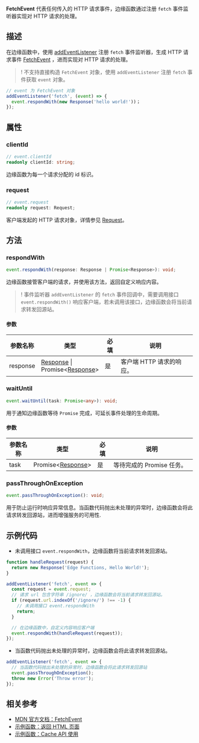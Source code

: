 **FetchEvent** 代表任何传入的 HTTP 请求事件，边缘函数通过注册 `fetch` 事件监听器实现对 HTTP 请求的处理。

## 描述
在边缘函数中，使用 [addEventListener](https://www.tencentcloud.com/document/product/1145/52683) 注册 `fetch` 事件监听器，生成 HTTP 请求事件 [FetchEvent](https://www.tencentcloud.com/document/product/1145/52688) ，进而实现对 HTTP 请求的处理。

>! 不支持直接构造 `FetchEvent` 对象，使用 `addEventListener` 注册 `fetch` 事件获取 `event` 对象。

```typescript
// event 为 FetchEvent 对象
addEventListener('fetch', (event) => {
  event.respondWith(new Response('hello world!'))；
});
```

## 属性

### clientId

```typescript
// event.clientId
readonly clientId: string;
```

边缘函数为每一个请求分配的 id 标识。

### request
```typescript
// event.request
readonly request: Request;
```
客户端发起的 HTTP 请求对象，详情参见 [Request](https://www.tencentcloud.com/document/product/1145/52690)。

## 方法
### respondWith

```typescript
event.respondWith(response: Response | Promise<Response>): void;
```

边缘函数接管客户端的请求，并使用该方法，返回自定义响应内容。 

>! 事件监听器 `addEventListener` 的 `fetch` 事件回调中，需要调用接口 `event.respondWith()` 响应客户端，若未调用该接口，边缘函数会将当前请求转发回源站。

#### 参数
<table>
  <thead>
    <tr>
      <th width="15%">参数名称</th>
      <th width="15%">类型</th>
      <th width="10%">必填</th>
      <th width="60%">说明</th> 
    </tr>
  </thead>
  <tbody>
    <tr>
      <td>response</td>
      <td>
        <a href="https://www.tencentcloud.com/document/product/1145/52691">Response</a> | 
        Promise&lt;<a href="https://www.tencentcloud.com/document/product/1145/52691">Response</a>&gt;
      </td>
      <td>是</td>
      <td>
        客户端 HTTP 请求的响应。
      </td>
    </tr>
  </tbody>
</table>

### waitUntil
```typescript
event.waitUntil(task: Promise<any>): void;
```
用于通知边缘函数等待 `Promise` 完成，可延长事件处理的生命周期。

#### 参数
<table>
  <thead>
    <tr>
      <th width="15%">参数名称</th>
      <th width="15%">类型</th>
      <th width="10%">必填</th>
      <th width="60%">说明</th> 
    </tr>
  </thead>
  <tbody>
    <tr>
      <td>task</td>
      <td>
        Promise&lt;<a href="https://www.tencentcloud.com/document/product/1145/52691">Response</a>&gt;
      </td>
      <td>是</td>
      <td>
        等待完成的 Promise 任务。 
      </td>
    </tr>
  </tbody>
</table>

### passThroughOnException
```typescript
event.passThroughOnException(): void;
```

用于防止运行时响应异常信息。当函数代码抛出未处理的异常时，边缘函数会将此请求转发回源站，进而增强服务的可用性.

## 示例代码
- 未调用接口 `event.respondWith`，边缘函数将当前请求转发回源站。

```typescript
function handleRequest(request) {
  return new Response('Edge Functions, Hello World!');
}

addEventListener('fetch', event => {
  const request = event.request;
  // 请求 url 包含字符串 /ignore/ ，边缘函数会将当前请求转发回源站。
  if (request.url.indexOf('/ignore/') !== -1) {
    // 未调用接口 event.respondWith
    return;
  }

  // 在边缘函数中，自定义内容响应客户端
  event.respondWith(handleRequest(request));
});
```

- 当函数代码抛出未处理的异常时，边缘函数会将此请求转发回源站。

```typescript
addEventListener('fetch', event => {
  // 当函数代码抛出未处理的异常时，边缘函数会将此请求转发回源站 
  event.passThroughOnException();
  throw new Error('Throw error');
});
```

## 相关参考 
- [MDN 官方文档：FetchEvent](https://developer.mozilla.org/en-US/docs/Web/API/FetchEvent)
- [示例函数：返回 HTML 页面](https://www.tencentcloud.com/document/product/1145/52702)
- [示例函数：Cache API 使用](https://www.tencentcloud.com/document/product/1145/52710)
